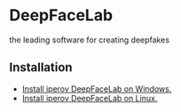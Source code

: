 # DeepFaceLab

the leading software for creating deepfakes

## Installation

- [Install iperov DeepFaceLab on Windows.](https://www.libexplainer.com/iperov/DeepFaceLab/DeepFaceLab_installation.html#windows)
- [Install iperov DeepFaceLab on Linux.](https://www.libexplainer.com/iperov/DeepFaceLab/DeepFaceLab_installation.html#linux)
